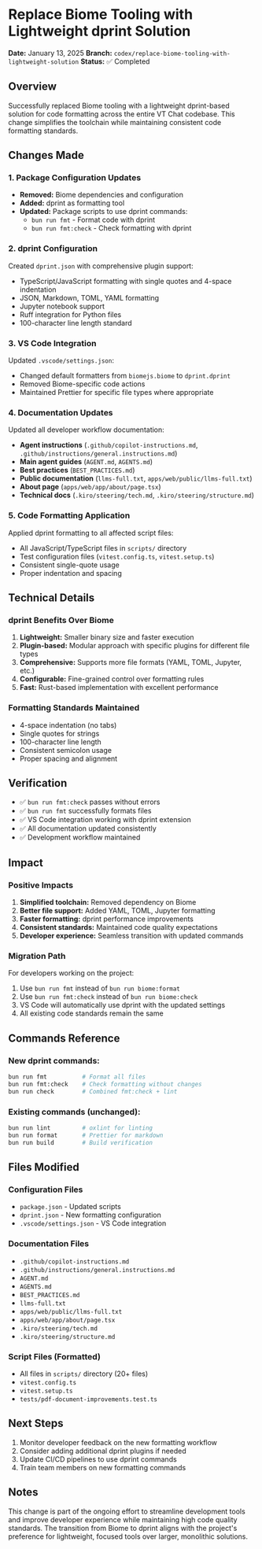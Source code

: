 # Replace Biome Tooling with Lightweight dprint Solution

**Date:** January 13, 2025
**Branch:** `codex/replace-biome-tooling-with-lightweight-solution`
**Status:** ✅ Completed

## Overview

Successfully replaced Biome tooling with a lightweight dprint-based solution for code formatting across the entire VT Chat codebase. This change simplifies the toolchain while maintaining consistent code formatting standards.

## Changes Made

### 1. Package Configuration Updates

- **Removed:** Biome dependencies and configuration
- **Added:** dprint as formatting tool
- **Updated:** Package scripts to use dprint commands:
  - `bun run fmt` - Format code with dprint
  - `bun run fmt:check` - Check formatting with dprint

### 2. dprint Configuration

Created `dprint.json` with comprehensive plugin support:

- TypeScript/JavaScript formatting with single quotes and 4-space indentation
- JSON, Markdown, TOML, YAML formatting
- Jupyter notebook support
- Ruff integration for Python files
- 100-character line length standard

### 3. VS Code Integration

Updated `.vscode/settings.json`:

- Changed default formatters from `biomejs.biome` to `dprint.dprint`
- Removed Biome-specific code actions
- Maintained Prettier for specific file types where appropriate

### 4. Documentation Updates

Updated all developer workflow documentation:

- **Agent instructions** (`.github/copilot-instructions.md`, `.github/instructions/general.instructions.md`)
- **Main agent guides** (`AGENT.md`, `AGENTS.md`)
- **Best practices** (`BEST_PRACTICES.md`)
- **Public documentation** (`llms-full.txt`, `apps/web/public/llms-full.txt`)
- **About page** (`apps/web/app/about/page.tsx`)
- **Technical docs** (`.kiro/steering/tech.md`, `.kiro/steering/structure.md`)

### 5. Code Formatting Application

Applied dprint formatting to all affected script files:

- All JavaScript/TypeScript files in `scripts/` directory
- Test configuration files (`vitest.config.ts`, `vitest.setup.ts`)
- Consistent single-quote usage
- Proper indentation and spacing

## Technical Details

### dprint Benefits Over Biome

1. **Lightweight:** Smaller binary size and faster execution
2. **Plugin-based:** Modular approach with specific plugins for different file types
3. **Comprehensive:** Supports more file formats (YAML, TOML, Jupyter, etc.)
4. **Configurable:** Fine-grained control over formatting rules
5. **Fast:** Rust-based implementation with excellent performance

### Formatting Standards Maintained

- 4-space indentation (no tabs)
- Single quotes for strings
- 100-character line length
- Consistent semicolon usage
- Proper spacing and alignment

## Verification

- ✅ `bun run fmt:check` passes without errors
- ✅ `bun run fmt` successfully formats files
- ✅ VS Code integration working with dprint extension
- ✅ All documentation updated consistently
- ✅ Development workflow maintained

## Impact

### Positive Impacts

1. **Simplified toolchain:** Removed dependency on Biome
2. **Better file support:** Added YAML, TOML, Jupyter formatting
3. **Faster formatting:** dprint performance improvements
4. **Consistent standards:** Maintained code quality expectations
5. **Developer experience:** Seamless transition with updated commands

### Migration Path

For developers working on the project:

1. Use `bun run fmt` instead of `bun run biome:format`
2. Use `bun run fmt:check` instead of `bun run biome:check`
3. VS Code will automatically use dprint with the updated settings
4. All existing code standards remain the same

## Commands Reference

### New dprint commands:

```bash
bun run fmt          # Format all files
bun run fmt:check    # Check formatting without changes
bun run check        # Combined fmt:check + lint
```

### Existing commands (unchanged):

```bash
bun run lint         # oxlint for linting
bun run format       # Prettier for markdown
bun run build        # Build verification
```

## Files Modified

### Configuration Files

- `package.json` - Updated scripts
- `dprint.json` - New formatting configuration
- `.vscode/settings.json` - VS Code integration

### Documentation Files

- `.github/copilot-instructions.md`
- `.github/instructions/general.instructions.md`
- `AGENT.md`
- `AGENTS.md`
- `BEST_PRACTICES.md`
- `llms-full.txt`
- `apps/web/public/llms-full.txt`
- `apps/web/app/about/page.tsx`
- `.kiro/steering/tech.md`
- `.kiro/steering/structure.md`

### Script Files (Formatted)

- All files in `scripts/` directory (20+ files)
- `vitest.config.ts`
- `vitest.setup.ts`
- `tests/pdf-document-improvements.test.ts`

## Next Steps

1. Monitor developer feedback on the new formatting workflow
2. Consider adding additional dprint plugins if needed
3. Update CI/CD pipelines to use dprint commands
4. Train team members on new formatting commands

## Notes

This change is part of the ongoing effort to streamline development tools and improve developer experience while maintaining high code quality standards. The transition from Biome to dprint aligns with the project's preference for lightweight, focused tools over larger, monolithic solutions.
